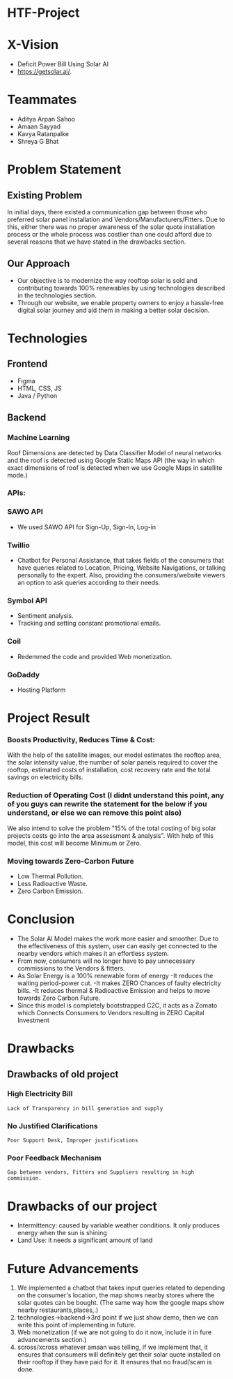 # HTF-Project

# X-Vision
- Deficit Power Bill Using Solar AI
- https://getsolar.ai/.


# Teammates
- Aditya Arpan Sahoo
- Amaan Sayyad
- Kavya Ratanpalke
- Shreya G Bhat

# Problem Statement
## Existing Problem
In initial days, there existed a communication gap between those who preferred solar panel installation and Vendors/Manufacturers/Fitters.
Due to this, either there was no proper awareness of the solar quote installation process or the whole process was costlier than one could afford due to several reasons that we have stated in the drawbacks section.
## Our Approach
- Our objective is to modernize the way rooftop solar is sold and contributing towards 100% renewables by using technologies described in the technologies section.
- Through our website, we enable property owners to enjoy a hassle-free digital solar journey and aid them in making a better solar decision.


# Technologies
## Frontend 
- Figma
- HTML, CSS, JS
- Java / Python


## Backend
### Machine Learning
Roof Dimensions are detected by Data Classifier Model of neural networks and the roof is detected using Google Static Maps API (the way in which exact dimensions of roof is detected when we use Google Maps in satellite mode.)

### APIs:
### SAWO API
- We used SAWO API for Sign-Up, Sign-In, Log-in  <br>
### Twillio
- Chatbot for Personal Assistance, that takes fields of the consumers that have queries related to Location, Pricing, Website Navigations, or talking personally to the expert. Also, providing the consumers/website viewers an option to ask queries according to their needs. <br>
### Symbol API
- Sentiment analysis.
- Tracking and setting constant promotional emails. <br>
### Coil
- Redemmed the code and provided Web monetization. <br>
### GoDaddy
- Hosting Platform



# Project Result
### Boosts Productivity, Reduces Time & Cost:
With the help of the satellite images, our model estimates the rooftop area, the solar intensity value, the number of solar panels required to cover the rooftop, estimated costs of installation, cost recovery rate and the total savings on electricity bills.
### Reduction of Operating Cost (I didnt understand this point, any of you guys can rewrite the statement for the below if you understand, or else we can remove this point also)
We also intend to solve the problem "15% of the total costing of big solar projects costs go into the area assessment & analysis". With help of this model, this cost will become Minimum or Zero.
### Moving towards Zero-Carbon Future
- Low Thermal Pollution.
- Less Radioactive Waste.
- Zero Carbon Emission.


# Conclusion
- The Solar Al Model makes the work more easier and smoother. Due to the effectiveness of this system, user can easily get connected to the nearby vendors which makes it an effortless system.
- From now, consumers will no longer have to pay unnecessary commissions to the Vendors & fitters.
- As Solar Energy is a 100% renewable form of energy
    -It reduces the waiting period-power cut.
    -It makes ZERO Chances of faulty electricity bills.
    -It reduces thermal & Radioactive Emission and helps to move towards Zero Carbon Future.
- Since this model is completely bootstrapped C2C, it acts as a Zomato which Connects Consumers to Vendors resulting in ZERO Capital Investment


# Drawbacks
## Drawbacks of old project
### High Electricity Bill
    Lack of Transparency in bill generation and supply
### No Justified Clarifications
    Poor Support Desk, Improper justifications
### Poor Feedback Mechanism
    Gap between vendors, Fitters and Suppliers resulting in high commission.


# Drawbacks of our project
- Intermittency: caused by variable weather conditions. It only produces energy when the sun is shining
- Land Use: it needs a significant amount of land


# Future Advancements 
1. We implemented a chatbot that takes input queries related to depending on the consumer's location, the map shows nearby stores where the solar quotes can be bought. (The same way how the google maps show nearby restaurants,places,.)
2. technologies->backend->3rd point if we just show demo, then we can write this point of implementing in future.
3. Web monetization (if we are not going to do it now, include it in fure advancements section.)
4. scross/xcross whatever amaan was telling, if we implement that, it ensures that consumers will definitely get their solar quote installed on their rooftop if they have paid for it. It ensures that no fraud/scam is done.
